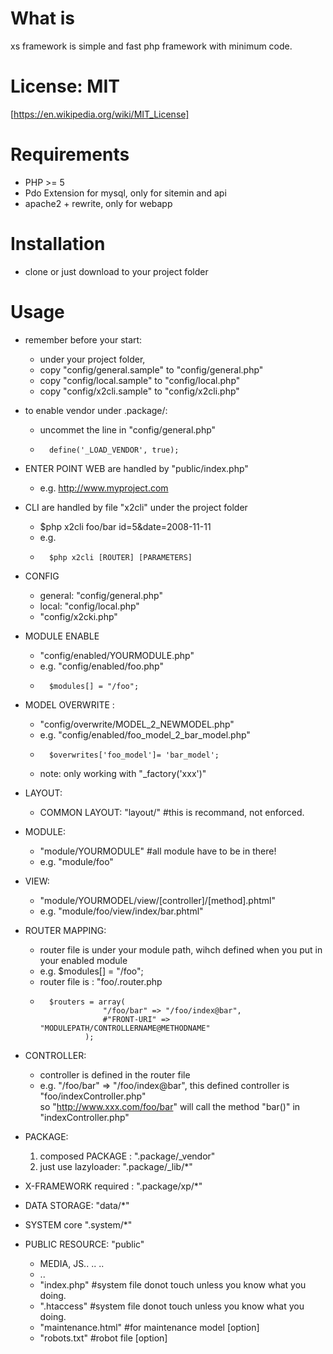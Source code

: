 What is
=======
xs framework is simple and fast php framework with minimum code. 


License: MIT 
=======================
[https://en.wikipedia.org/wiki/MIT_License]


Requirements
============

* PHP >= 5
* Pdo Extension for mysql, only for sitemin and api
* apache2 + rewrite, only for webapp

Installation
============ 
* clone or just download to your project folder

Usage
=====
* remember before your start:
	* under your project folder,
	*	copy "config/general.sample" to "config/general.php"
	*	copy "config/local.sample" to "config/local.php"
	*	copy "config/x2cli.sample" to "config/x2cli.php"
* to enable vendor under .package/:
	* uncommet the line in "config/general.php"
	*       define('_LOAD_VENDOR', true);

* ENTER POINT WEB are handled by "public/index.php"
	*	e.g. http://www.myproject.com


* CLI are handled by file "x2cli" under the project folder
	* $php x2cli foo/bar id=5\&date=2008-11-11
	* e.g. 
	*       $php x2cli [ROUTER] [PARAMETERS]

* CONFIG 
	* general: "config/general.php" 
	* local:   "config/local.php"
	*  "config/x2cki.php"

* MODULE ENABLE
	* "config/enabled/YOURMODULE.php"
	* e.g. "config/enabled/foo.php" 
	*       $modules[] = "/foo";
		

* MODEL OVERWRITE :
	* "config/overwrite/MODEL_2_NEWMODEL.php"
	* e.g. "config/enabled/foo_model_2_bar_model.php" 
    *       $overwrites['foo_model']= 'bar_model';
	* note: only working with "_factory('xxx')"  	

* LAYOUT: 
	* COMMON LAYOUT: "layout/" #this is recommand, not enforced. 

* MODULE: 
	* "module/YOURMODULE"	#all module have to be in there!
	* e.g. "module/foo"

* VIEW: 
	* "module/YOURMODEL/view/[controller]/[method].phtml"
	* e.g. "module/foo/view/index/bar.phtml"

* ROUTER MAPPING:
	* router file is under your module path, wihch defined when you put in your enabled module
	* e.g. $modules[] = "/foo";
	*	router file is : "foo/.router.php
	*       $routers = array(
						"/foo/bar" => "/foo/index@bar",
						#"FRONT-URI" => "MODULEPATH/CONTROLLERNAME@METHODNAME"
					);

* CONTROLLER:
	*	controller is defined in the router file
	*	e.g. "/foo/bar" => "/foo/index@bar",
			this defined controller is "foo/indexController.php"	
			so "http://www.xxx.com/foo/bar" will call
				the method "bar()" in "indexController.php"

* PACKAGE: 
	1. composed PACKAGE : ".package/_vendor"
	2. just use lazyloader: ".package/_lib/*"

* X-FRAMEWORK required : ".package/xp/*"

* DATA STORAGE: "data/*"

* SYSTEM core ".system/*"

* PUBLIC RESOURCE: "public" 
	*	MEDIA, JS.. .. ..
	*	..
	*	"index.php"	#system file donot touch unless you know what you doing.
	*	".htaccess"	#system file donot touch unless you know what you doing.	
	*	"maintenance.html"	#for maintenance model [option]
	*	"robots.txt"	#robot file [option]
